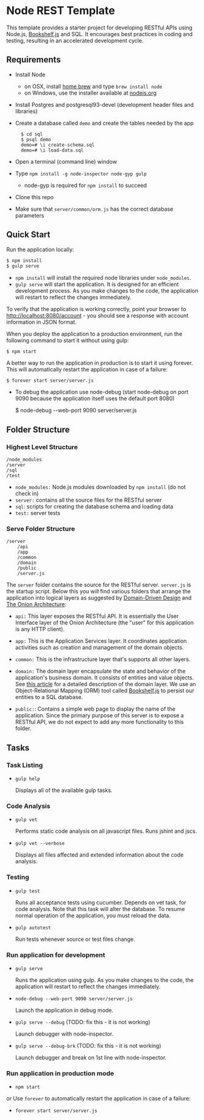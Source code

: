 # Node REST Template
This template provides a starter project for developing RESTful APIs using Node.js, [Bookshelf.js](http://bookshelfjs.org/) and SQL. It encourages best practices in coding and testing, resulting in an accelerated development cycle.

## Requirements

- Install Node
    - on OSX, install [home brew](http://brew.sh/) and type `brew install node`
    - on Windows, use the installer available at [nodejs.org](http://nodejs.org/)

- Install Postgres and postgresql93-devel (development header files and libraries)

- Create a database called `demo` and create the tables needed by the app

        $ cd sql
        $ psql demo
        demo=# \i create-schema.sql
        demo=# \i load-data.sql

- Open a terminal (command line) window

- Type `npm install -g node-inspector node-gyp gulp`
    - node-gyp is required for `npm install` to succeed

- Clone this repo

- Make sure that `server/common/orm.js` has the correct database parameters

## Quick Start
Run the application locally:
```bash
$ npm install
$ gulp serve
```
- `npm install` will install the required node libraries under `node_modules`.
- `gulp serve` will start the application. It is designed for an efficient development process. As you make changes to the code, the application will restart to reflect the changes immediately.

To verify that the application is working correctly, point your browser to [http://localhost:8080/account](http://localhost:8080/account) - you should see a response with account information in JSON format.

When you deploy the application to a production environment, run the following command to start it without using gulp:

    $ npm start

A better way to run the application in production is to start it using forever. This will automatically restart the application in case of a failure:

    $ forever start server/server.js

- To debug the application use node-debug (start node-debug on port 9090 because the application itself uses the default port 8080)

    $ node-debug --web-port 9090 server/server.js

## Folder Structure

### Highest Level Structure

```
/node_modules
/server
/sql
/test
```

- `node_modules:` Node.js modules downloaded by `npm install` (do not check in)
- `server:` contains all the source files for the RESTful server
- `sql`: scripts for creating the database schema and loading data
- `test:` server tests

### Serve Folder Structure

```
/server
    /api
    /app
    /common
    /domain
    /public
    /server.js
```

The `server` folder contains the source for the RESTful server. `server.js` is the startup script. Below this you will find various folders that arrange the application into logical layers as suggested by [Domain-Driven Design](http://www.amazon.com/exec/obidos/ASIN/0321125215/domainlanguag-20) and [The Onion Architecture](http://jeffreypalermo.com/blog/the-onion-architecture-part-1/):

- `api:` This layer exposes the RESTful API. It is essentially the User Interface layer of the Onion Architecture (the "user" for this application is any HTTP client).

- `app:` This is the Application Services layer. It coordinates application activities such as creation and management of the domain objects.

- `common:` This is the infrastructure layer that's supports all other layers.

- `domain:` The domain layer encapsulate the state and behavior of the application's business domain. It consists of entities and value objects. See [this article](http://archfirst.org/books/domain-layer) for a detailed description of the domain layer. We use an Object-Relational Mapping (ORM) tool called [Bookshelf.js](http://bookshelfjs.org/) to persist our entities to a SQL database.

- `public:`: Contains a simple web page to display the name of the application. Since the primary purpose of this server is to expose a RESTful API, we do not expect to add any more functionality to this folder.

## Tasks

### Task Listing

- `gulp help`

    Displays all of the available gulp tasks.

### Code Analysis

- `gulp vet`

    Performs static code analysis on all javascript files. Runs jshint and jscs.

- `gulp vet --verbose`

    Displays all files affected and extended information about the code analysis.

### Testing

- `gulp test`

    Runs all acceptance tests using cucumber. Depends on vet task, for code analysis. Note that this task will alter the database. To resume normal operation of the application, you must reload the data.

- `gulp autotest`

    Run tests whenever source or test files change.

### Run application for development

- `gulp serve`

    Runs the application using gulp. As you make changes to the code, the application will restart to reflect the changes immediately.

- `node-debug --web-port 9090 server/server.js`

   Launch the application in debug mode.

- `gulp serve --debug` (TODO: fix this - it is not working)

    Launch debugger with node-inspector.

- `gulp serve --debug-brk` (TODO: fix this - it is not working)

    Launch debugger and break on 1st line with node-inspector.

### Run application in production mode

- `npm start`

or Use `forever` to automatically restart the application in case of a failure:

- `forever start server/server.js`
